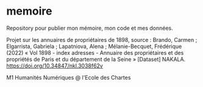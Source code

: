 # memoire

Repository pour publier mon mémoire, mon code et mes données.

Projet sur les annuaires de propriétaires de 1898, source : Brando, Carmen ; Elgarrista, Gabriela ; Lapatniova, Alena ; Mélanie-Becquet, Frédérique (2022) « Vol 1898 - index adresses - Annuaire des propriétaires et des propriétés de Paris et du département de la Seine » [Dataset] NAKALA. https://doi.org/10.34847/nkl.3038f62v

M1 Humanités Numériques @ l'Ecole des Chartes

